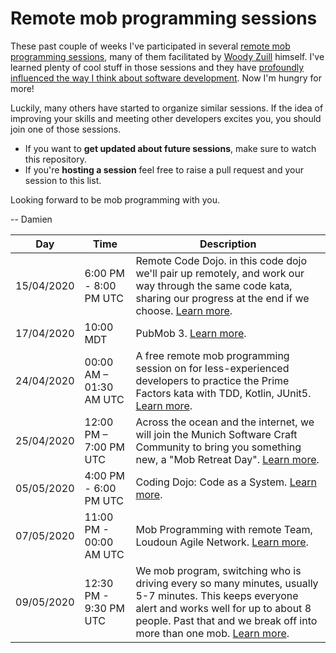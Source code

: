 # Remote mob programming sessions

These past couple of weeks I've participated in several [remote mob programming sessions](https://mobprogramming.org), many of them facilitated by [Woody Zuill](https://twitter.com/woodyzuill/) himself. I've learned plenty of cool stuff in those sessions and they have [profoundly influenced the way I think about software development](https://www.togetherwecode.com/articles/remote-team-failure-mob-programming-rescue/). Now I'm hungry for more!

Luckily, many others have started to organize similar sessions. If the idea of improving your skills and meeting other developers excites you, you should join one of those sessions.

- If you want to **get updated about future sessions**, make sure to watch this repository.
- If you're **hosting a session** feel free to raise a pull request and your session to this list.

Looking forward to be mob programming with you.

-- Damien


| Day | Time | Description | 
|---|---|---|
| 15/04/2020 | 6:00 PM - 8:00 PM UTC | Remote Code Dojo. in this code dojo we'll pair up remotely, and work our way through the same code kata, sharing our progress at the end if we choose. [Learn more](https://www.meetup.com/Coronadojo/events/269969736/). |
| 17/04/2020 | 10:00 MDT | PubMob 3. [Learn more](https://twitter.com/jlangr/status/1248678642722279425). |
| 24/04/2020 | 00:00 AM – 01:30 AM UTC | A free remote mob programming session on for less-experienced developers to practice the Prime Factors kata with TDD, Kotlin, JUnit5. [Learn more](https://neopragma.com/product/free-remote-mob-programming-session-23-april-utc-0000/). |
| 25/04/2020 | 12:00 PM – 7:00 PM UTC | Across the ocean and the internet, we will join the Munich Software Craft Community to bring you something new, a "Mob Retreat Day". [Learn more](https://www.eventbrite.com/e/joint-mob-retreat-day-with-munich-software-craft-community-tickets-102532056140). |
| 05/05/2020 | 4:00 PM - 6:00 PM UTC |  Coding Dojo: Code as a System. [Learn more](https://www.meetup.com/Softwerkskammer-Rhein-Neckar/events/269950042/). |
| 07/05/2020 | 11:00 PM - 00:00 AM UTC | Mob Programming with remote Team, Loudoun Agile Network. [Learn more](https://www.meetup.com/Loudoun-Agile-Network/events/269939611/?_xtd=gqFyqDIxNDY1NjQxoXCmaXBob25l&from=ref). |
| 09/05/2020 | 12:30 PM - 9:30 PM UTC | We mob program, switching who is driving every so many minutes, usually 5-7 minutes. This keeps everyone alert and works well for up to about 8 people. Past that and we break off into more than one mob. [Learn more](https://www.eventbrite.com/e/code-craftsman-saturdays-remote-tickets-86994443723?aff=ebdssbonlinesearch). |
